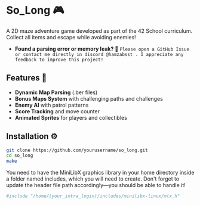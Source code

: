 # So_Long 🎮

A 2D maze adventure game developed as part of the 42 School curriculum. Collect all items and escape while avoiding enemies!

- **Found a parsing error or memory leak? 🐞**
```Please open a GitHub Issue or contact me directly in discord @hamzabsst . I appreciate any feedback to improve this project!```

## Features 🌟
- **Dynamic Map Parsing** (.ber files)
- **Bonus Maps System** with challenging paths and challenges
- **Enemy AI** with patrol patterns
- **Score Tracking** and move counter
- **Animated Sprites** for players and collectibles

## Installation ⚙️
```bash
git clone https://github.com/yourusername/so_long.git
cd so_long
make
```

You need to have the MiniLibX graphics library in your home directory inside a folder named includes, which you will need to create. Don't forget to update the header file path accordingly—you should be able to handle it!

```bash
#include "/home/(your_intra_login)/includes/minilibx-linux/mlx.h"
```
